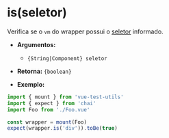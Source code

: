 # is(seletor)

Verifica se o `vm` do wrapper possui o [seletor](../selectors.md) informado.

- **Argumentos:**
  - `{String|Component} seletor`

- **Retorna:** `{boolean}`

- **Exemplo:**

```js
import { mount } from 'vue-test-utils'
import { expect } from 'chai'
import Foo from './Foo.vue'

const wrapper = mount(Foo)
expect(wrapper.is('div')).toBe(true)
```
